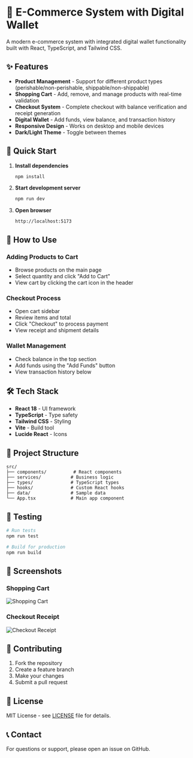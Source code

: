 # 🛒 E-Commerce System with Digital Wallet

A modern e-commerce system with integrated digital wallet functionality built with React, TypeScript, and Tailwind CSS.

## ✨ Features

- **Product Management** - Support for different product types (perishable/non-perishable, shippable/non-shippable)
- **Shopping Cart** - Add, remove, and manage products with real-time validation
- **Checkout System** - Complete checkout with balance verification and receipt generation
- **Digital Wallet** - Add funds, view balance, and transaction history
- **Responsive Design** - Works on desktop and mobile devices
- **Dark/Light Theme** - Toggle between themes

## 🚀 Quick Start

1. **Install dependencies**
   ```bash
   npm install
   ```

2. **Start development server**
   ```bash
   npm run dev
   ```

3. **Open browser**
   ```
   http://localhost:5173
   ```

## 📖 How to Use

### Adding Products to Cart
- Browse products on the main page
- Select quantity and click "Add to Cart"
- View cart by clicking the cart icon in the header

### Checkout Process
- Open cart sidebar
- Review items and total
- Click "Checkout" to process payment
- View receipt and shipment details

### Wallet Management
- Check balance in the top section
- Add funds using the "Add Funds" button
- View transaction history below

## 🛠️ Tech Stack

- **React 18** - UI framework
- **TypeScript** - Type safety
- **Tailwind CSS** - Styling
- **Vite** - Build tool
- **Lucide React** - Icons

## 📁 Project Structure

```
src/
├── components/          # React components
├── services/           # Business logic
├── types/              # TypeScript types
├── hooks/              # Custom React hooks
├── data/               # Sample data
└── App.tsx             # Main app component
```

## 🧪 Testing

```bash
# Run tests
npm run test

# Build for production
npm run build
```

## 📱 Screenshots

### Shopping Cart
![Shopping Cart](./public/img/3.png)

### Checkout Receipt
![Checkout Receipt](./public/img/3-1.png)

## 🤝 Contributing

1. Fork the repository
2. Create a feature branch
3. Make your changes
4. Submit a pull request

## 📄 License

MIT License - see [LICENSE](LICENSE) file for details.

## 📞 Contact

For questions or support, please open an issue on GitHub.